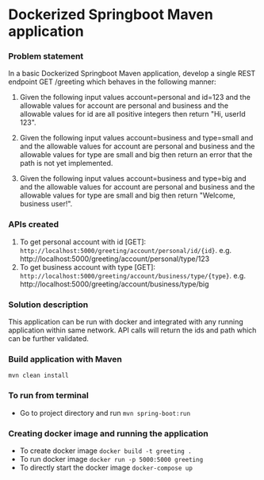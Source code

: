 # Dockerized Springboot Maven application

### Problem statement

In a basic Dockerized Springboot Maven application, develop a single REST endpoint GET /greeting which behaves in
 the following manner:

1. Given the following input values account=personal and id=123 
and the allowable values for account are personal and business
and the allowable values for id are all positive integers
then return "Hi, userId 123".

2. Given the following input values account=business and type=small and 
and the allowable values for account are personal and business
and the allowable values for type are small and big
then return an error that the path is not yet implemented.

3. Given the following input values account=business and type=big and 
and the allowable values for account are personal and business
and the allowable values for type are small and big
then return "Welcome, business user!".

### APIs created
1) To get personal account with id [GET]: `http://localhost:5000/greeting/account/personal/id/{id}`.
 e.g. http://localhost:5000/greeting/account/personal/type/123
2) To get business account with type [GET]: `http://localhost:5000/greeting/account/business/type/{type}`.
 e.g. http://localhost:5000/greeting/account/business/type/big

### Solution description
This application can be run with docker and integrated with any running application within
same network. API calls will return the ids and path which can be further validated.

### Build application with Maven

 `mvn clean install` 
 
### To run from terminal
 
* Go to project directory and run `mvn spring-boot:run`

### Creating docker image and running the application

* To create docker image `docker build -t greeting .`
* To run docker image `docker run -p 5000:5000 greeting`
* To directly start the docker image `docker-compose up` 
